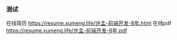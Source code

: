 ### 测试

在线简历 https://resume.xumeng.life/许孟-前端开发-8年.html
在线pdf https://resume.xumeng.life/许孟-前端开发-8年.pdf